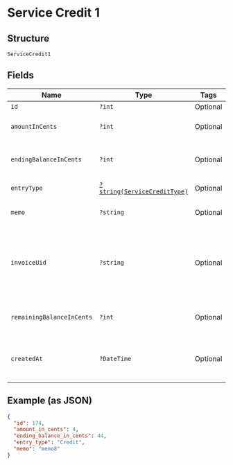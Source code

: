 
# Service Credit 1

## Structure

`ServiceCredit1`

## Fields

| Name | Type | Tags | Description | Getter | Setter |
|  --- | --- | --- | --- | --- | --- |
| `id` | `?int` | Optional | - | getId(): ?int | setId(?int id): void |
| `amountInCents` | `?int` | Optional | The amount in cents of the entry | getAmountInCents(): ?int | setAmountInCents(?int amountInCents): void |
| `endingBalanceInCents` | `?int` | Optional | The new balance for the credit account | getEndingBalanceInCents(): ?int | setEndingBalanceInCents(?int endingBalanceInCents): void |
| `entryType` | [`?string(ServiceCreditType)`](../../doc/models/service-credit-type.md) | Optional | The type of entry | getEntryType(): ?string | setEntryType(?string entryType): void |
| `memo` | `?string` | Optional | The memo attached to the entry | getMemo(): ?string | setMemo(?string memo): void |
| `invoiceUid` | `?string` | Optional | The invoice uid associated with the entry. Only present for debit entries | getInvoiceUid(): ?string | setInvoiceUid(?string invoiceUid): void |
| `remainingBalanceInCents` | `?int` | Optional | The remaining balance for the entry | getRemainingBalanceInCents(): ?int | setRemainingBalanceInCents(?int remainingBalanceInCents): void |
| `createdAt` | `?DateTime` | Optional | The date and time the entry was created | getCreatedAt(): ?\DateTime | setCreatedAt(?\DateTime createdAt): void |

## Example (as JSON)

```json
{
  "id": 174,
  "amount_in_cents": 4,
  "ending_balance_in_cents": 44,
  "entry_type": "Credit",
  "memo": "memo8"
}
```

